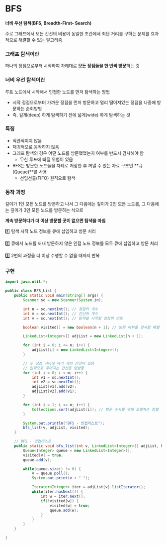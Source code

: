 # BFS
**너비 우선 탐색(BFS, Breadth-First- Search)**

주로 그래프에서 모든 간선의 비용이 동일한 조건에서 최단 거리를 구하는 문제를 효과적으로 해결할 수 있는 알고리즘

### 그래프 탐색이란

하나의 정점으로부터 시작하여 차례대로 **모든 정점들을 한 번씩 방문**하는 것

### 너비 우선 탐색이란

루트 노드에서 시작해서 인접한 노드를 먼저 탐색하는 방법

- 시작 정점으로부터 가까운 정점을 먼저 방문하고 멀리 떨어져있는 정점을 나중에 방문하는 순회방법
- 즉, 깊게(deep) 하게 탐색하기 전에 넓게(wide) 하게 탐색하는 것

### 특징

- 직관적이지 않음
- 재귀적으로 동작하지 않음
- 그래프 탐색의 경우 어떤 노드를 방문했었는지 여부를 반드시 검사해야 함
    - 무한 루프에 빠질 위험이 있음
- BFS는 방문한 노드들을 차례로 저장한 후 꺼낼 수 있는 자료 구조인 **큐(Queue)**를 사용
    - 선입선출(FIFO) 원칙으로 탐색

### 동작 과정

깊이가 1인 모든 노드를 방문하고 나서 그 다음에는 깊이가 2인 모든 노드를, 그 다음에는 깊이가 3인 모든 노드를 방문하는 식으로 

**계속 방문하다가 더 이상 방문할 곳이 없으면 탐색을 마침**


1️⃣ 탐색 시작 노드 정보를 큐에 삽입하고 방문 처리

2️⃣ 큐에서 노드를 꺼내 방문하지 않은 인접 노드 정보를 모두 큐에 삽입하고 방문 처리

3️⃣ 2번의 과정을 더 이상 수행할 수 없을 때까지 반복

### 구현

```java
import java.util.*;

public class BFS_List {
	public static void main(String[] args) {
		Scanner sc = new Scanner(System.in);

		int n = sc.nextInt(); // 정점의 개수 
		int m = sc.nextInt(); // 간선의 개수 
		int v = sc.nextInt(); // 탐색을 시작할 정점의 번호 

		boolean visited[] = new boolean[n + 1]; // 방문 여부를 검사할 배열 

		LinkedList<Integer>[] adjList = new LinkedList[n + 1];

		for (int i = 0; i <= n; i++) {
			adjList[i] = new LinkedList<Integer>();
		}

		// 두 정점 사이에 여러 개의 간선이 있음
		// 입력으로 주어지는 간선은 양방향
		for (int i = 0; i < m; i++) {
			int v1 = sc.nextInt();
			int v2 = sc.nextInt();
			adjList[v1].add(v2);
			adjList[v2].add(v1);
		}

		for (int i = 1; i <= n; i++) { 
			Collections.sort(adjList[i]); // 방문 순서를 위해 오름차순 정렬 
		}

		System.out.println("BFS - 인접리스트");
		bfs_list(v, adjList, visited);
	}

	// BFS - 인접리스트 
	public static void bfs_list(int v, LinkedList<Integer>[] adjList, boolean[] visited) {
		Queue<Integer> queue = new LinkedList<Integer>();
		visited[v] = true; 
		queue.add(v);

		while(queue.size() != 0) { 
			v = queue.poll(); 
			System.out.print(v + " ");

			Iterator<Integer> iter = adjList[v].listIterator();
			while(iter.hasNext()) { 
				int w = iter.next(); 
				if(!visited[w]) { 
					visited[w] = true; 
					queue.add(w); 
				} 
			}
		}
	}

}
```

